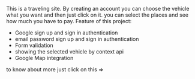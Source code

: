 This is a traveling site. By creating an account you can choose the vehicle what you want and then just click on it. you can select the places and see how much you have to pay.
Feature of this project:
* Google sign up and sign in authentication
* email password sign up and sign in authentication
* Form validation
* showing the selected vehicle by context api
* Google Map integration

to know about more just click on this => 
